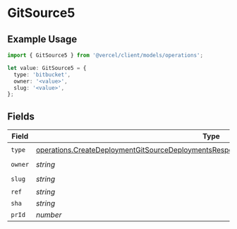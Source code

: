 # GitSource5

## Example Usage

```typescript
import { GitSource5 } from '@vercel/client/models/operations';

let value: GitSource5 = {
  type: 'bitbucket',
  owner: '<value>',
  slug: '<value>',
};
```

## Fields

| Field   | Type                                                                                                                                                                                                     | Required           | Description |
| ------- | -------------------------------------------------------------------------------------------------------------------------------------------------------------------------------------------------------- | ------------------ | ----------- |
| `type`  | [operations.CreateDeploymentGitSourceDeploymentsResponse200ApplicationJSONResponseBody5Type](../../models/operations/createdeploymentgitsourcedeploymentsresponse200applicationjsonresponsebody5type.md) | :heavy_check_mark: | N/A         |
| `owner` | _string_                                                                                                                                                                                                 | :heavy_check_mark: | N/A         |
| `slug`  | _string_                                                                                                                                                                                                 | :heavy_check_mark: | N/A         |
| `ref`   | _string_                                                                                                                                                                                                 | :heavy_minus_sign: | N/A         |
| `sha`   | _string_                                                                                                                                                                                                 | :heavy_minus_sign: | N/A         |
| `prId`  | _number_                                                                                                                                                                                                 | :heavy_minus_sign: | N/A         |
